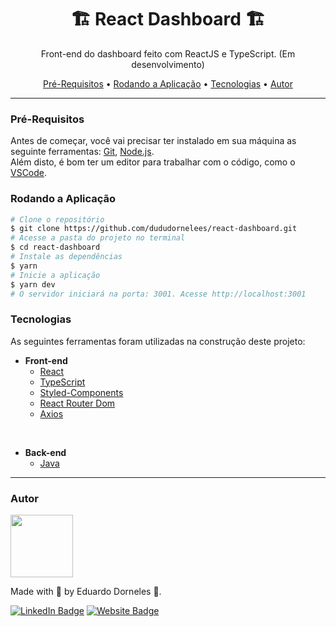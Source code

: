 <h1 align="center">🏗️ React Dashboard 🏗️</h1>

<p align="center">Front-end do dashboard feito com ReactJS e TypeScript. (Em desenvolvimento)<p>

<p align="center">
    <a href="#pre-requisitos">Pré-Requisitos</a> •
    <a href="#rodando-a-aplicacao">Rodando a Aplicação</a> •
    <a href="#tecnologias">Tecnologias</a> •
    <a href="#autor">Autor</a>
<p>

---

<h3 id="pre-requisitos">Pré-Requisitos</h3>
Antes de começar, você vai precisar ter instalado em sua máquina as seguinte ferramentas: <a href="https://git-scm.com" target="_blank">Git</a>, <a href="https://nodejs.org/en/" target="_blank">Node.js</a>. <br>
Além disto, é bom ter um editor para trabalhar com o código, como o <a href="https://code.visualstudio.com/" target="_blank">VSCode</a>.

<h3 id="rodando-a-aplicacao">Rodando a Aplicação</h3>

```bash
# Clone o repositório
$ git clone https://github.com/dududornelees/react-dashboard.git
# Acesse a pasta do projeto no terminal
$ cd react-dashboard
# Instale as dependências
$ yarn
# Inicie a aplicação
$ yarn dev
# O servidor iniciará na porta: 3001. Acesse http://localhost:3001
```

<h3 id="tecnologias">Tecnologias</h3>
As seguintes ferramentas foram utilizadas na construção deste projeto:

- <strong>Front-end</strong>
  - [React](https://pt-br.reactjs.org/)
  - [TypeScript](https://www.typescriptlang.org/)
  - [Styled-Components](https://styled-components.com/)
  - [React Router Dom](https://reactrouter.com/)
  - [Axios](https://axios-http.com/)

<br />

- <strong>Back-end</strong>
  - [Java](https://www.java.com/)

---

<h3 id="autor">Autor</h3>
<img src="https://avatars.githubusercontent.com/dududornelees" height="100" />

Made with 💙 by Eduardo Dorneles 👋.

[![LinkedIn Badge](https://img.shields.io/badge/LinkedIn-0077B5?style=for-the-badge&logo=linkedin&logoColor=white)](https://www.linkedin.com/in/dududornelees/) [![Website Badge](https://img.shields.io/badge/website-14141C?style=for-the-badge&logo=About.me&logoColor=white)](https://dududornelees.com.br/)
